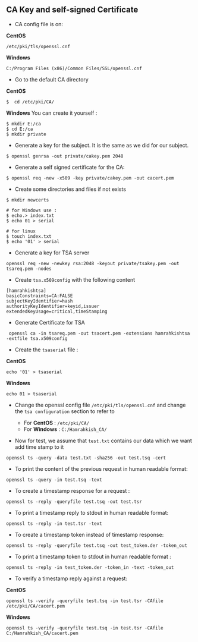 ## CA Key and self-signed Certificate

- CA config file is on:

**CentOS**
```
/etc/pki/tls/openssl.cnf
```

**Windows**
```
C:/Program Files (x86)/Common Files/SSL/openssl.cnf
```

- Go to the default CA directory

**CentOS**
```
$  cd /etc/pki/CA/
```

**Windows**
You can create it yourself : 

```
$ mkdir E:/ca
$ cd E:/ca
$ mkdir private
```

- Generate a key for the subject. It is the same as we did for our subject.

```
$ openssl genrsa -out private/cakey.pem 2048 
```

- Generate a self signed certificate for the CA:

```
$ openssl req -new -x509 -key private/cakey.pem -out cacert.pem
```

- Create some directories and files if not exists

```
$ mkdir newcerts

# for Windows use : 
$ echo.> index.txt
$ echo 01 > serial

# for linux
$ touch index.txt  
$ echo '01' > serial

```

- Generate a key for TSA server

```
openssl req -new -newkey rsa:2048 -keyout private/tsakey.pem -out tsareq.pem -nodes
```

- Create `tsa.x509config` with the following content

```
[hamrahkishtsa]
basicConstraints=CA:FALSE
subjectKeyIdentifier=hash
authorityKeyIdentifier=keyid,issuer
extendedKeyUsage=critical,timeStamping
```

- Generate Certificate for TSA

```
 openssl ca -in tsareq.pem -out tsacert.pem -extensions hamrahkishtsa -extfile tsa.x509config
```

- Create the `tsaserial` file :

**CentOS**
```
echo '01' > tsaserial
```

**Windows**
```
echo 01 > tsaserial
```

- Change the openssl config file `/etc/pki/tls/openssl.cnf` and change the `tsa configuration` section to 
refer to 

    - For **CentOS** : `/etc/pki/CA/`
    - For **Windows** : `C:/Hamrahkish_CA/`

- Now for test, we assume that `test.txt` contains our data which we want add time stamp to it

```
openssl ts -query -data test.txt -sha256 -out test.tsq -cert
```

- To print the content of the previous request in human readable format:

```
openssl ts -query -in test.tsq -text
```

- To create a timestamp response for a request :

```
openssl ts -reply -queryfile test.tsq -out test.tsr
```

- To print a timestamp reply to stdout in human readable format:

```
openssl ts -reply -in test.tsr -text
```

- To create a timestamp token instead of timestamp response:

```
openssl ts -reply -queryfile test.tsq -out test_token.der -token_out
```

- To print a timestamp token to stdout in human readable format : 

```
openssl ts -reply -in test_token.der -token_in -text -token_out
```

- To verify a timestamp reply against a request:

**CentOS**
```
openssl ts -verify -queryfile test.tsq -in test.tsr -CAfile /etc/pki/CA/cacert.pem
```

**Windows**
```
openssl ts -verify -queryfile test.tsq -in test.tsr -CAfile C:/Hamrahkish_CA/cacert.pem
```
